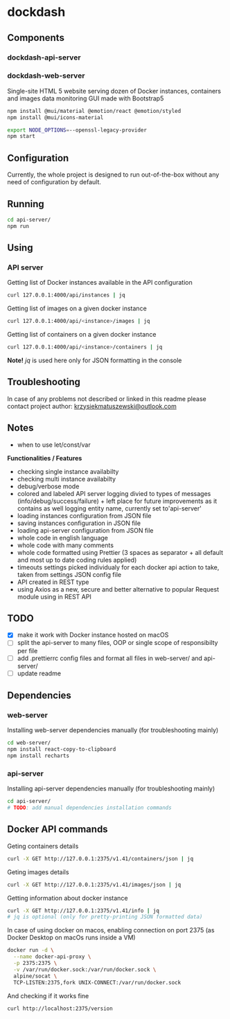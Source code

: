 # dockdash

## Components

### dockdash-api-server

### dockdash-web-server

Single-site HTML 5 website serving dozen of Docker instances, containers and images data monitoring GUI made with Bootstrap5

```bash
npm install @mui/material @emotion/react @emotion/styled
npm install @mui/icons-material
```

```bash
export NODE_OPTIONS=--openssl-legacy-provider
npm start
```

## Configuration

Currently, the whole project is designed to run out-of-the-box without any need of configuration by default.

## Running

```bash
cd api-server/
npm run
```

## Using

### API server

Getting list of Docker instances available in the API configuration

```bash
curl 127.0.0.1:4000/api/instances | jq
```

Getting list of images on a given docker instance

```bash
curl 127.0.0.1:4000/api/<instance>/images | jq
```

Getting list of containers on a given docker instance

```bash
curl 127.0.0.1:4000/api/<instance>/containers | jq
```

**Note!** _jq_ is used here only for JSON formatting in the console

## Troubleshooting

In case of any problems not described or linked in this readme please contact project author: krzysiekmatuszewski@outlook.com

## Notes

- when to use let/const/var

**Functionalities / Features**

- checking single instance availabilty
- checking multi instance availabilty
- debug/verbose mode
- colored and labeled API server logging divied to types of messages (info/debug/success/failure) + left place for future improvements as it contains as well logging entity name, currently set to'api-server'
- loading instances configuration from JSON file
- saving instances configuration in JSON file
- loading api-server configuration from JSON file
- whole code in english language
- whole code with many comments
- whole code formatted using Prettier (3 spaces as separator + all default and most up to date coding rules applied)
- timeouts settings picked individualy for each docker api action to take, taken from settings JSON config file
- API created in REST type
- using Axios as a new, secure and better alternative to popular Request module using in REST API

## TODO

- [x] make it work with Docker instance hosted on macOS
- [ ] split the api-server to many files, OOP or single scope of responsibilty per file
- [ ] add .prettierrc config files and format all files in web-server/ and api-server/
- [ ] update readme

## Dependencies

### web-server

Installing web-server dependencies manually (for troubleshooting mainly)

```bash
cd web-server/
npm install react-copy-to-clipboard
npm install recharts
```

### api-server

Installing api-server dependencies manually (for troubleshooting mainly)

```bash
cd api-server/
# TODO: add manual dependencies installation commands
```

## Docker API commands

Geting containers details

```bash
curl -X GET http://127.0.0.1:2375/v1.41/containers/json | jq
```

Geting images details

```bash
curl -X GET http://127.0.0.1:2375/v1.41/images/json | jq
```

Getting information about docker instance

```bash
curl -X GET http://127.0.0.1:2375/v1.41/info | jq
# jq is optional (only for pretty-printing JSON formatted data)
```

In case of using docker on macos, enabling connection on port 2375 (as Docker Desktop on macOs runs inside a VM)

```bash
docker run -d \
  --name docker-api-proxy \
  -p 2375:2375 \
  -v /var/run/docker.sock:/var/run/docker.sock \
  alpine/socat \
  TCP-LISTEN:2375,fork UNIX-CONNECT:/var/run/docker.sock
```

And checking if it works fine

```bash
curl http://localhost:2375/version
```
